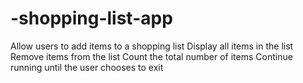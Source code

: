 # -shopping-list-app
Allow users to add items to a shopping list Display all items in the list Remove items from the list Count the total number of items Continue running until the user chooses to exit
